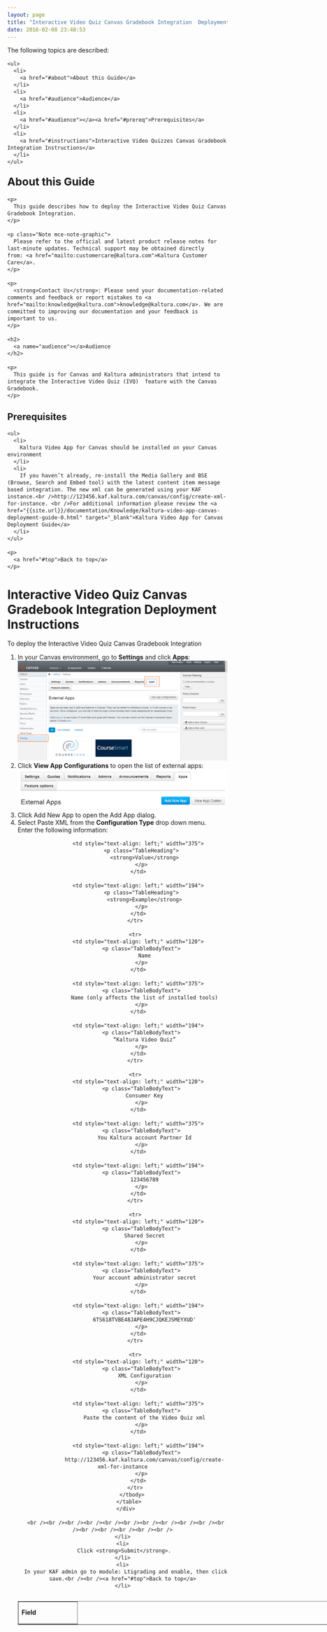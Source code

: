 ```yaml
---
layout: page
title: "Interactive Video Quiz Canvas Gradebook Integration  Deployment Guide"
date: 2016-02-08 23:48:53
---
```


<div class="WordSection1">
    <p>
      <a name="top"></a>The following topics are described:
    </p>
    
    <ul>
      <li>
        <a href="#about">About this Guide</a>
      </li>
      <li>
        <a href="#audience">Audience</a>
      </li>
      <li>
        <a href="#audience"></a><a href="#prereq">Prerequisites</a>
      </li>
      <li>
        <a href="#instructions">Interactive Video Quizzes Canvas Gradebook Integration Instructions</a>
      </li>
    </ul>
  </div>
  
  <div class="WordSection2">
    <h3>
      <span style="font-size: 1.5em;"><a name="about"></a>About this Guide</span>
    </h3>
    
    <p>
      This guide describes how to deploy the Interactive Video Quiz Canvas Gradebook Integration.
    </p>
    
    <p class="Note mce-note-graphic">
      Please refer to the official and latest product release notes for last-minute updates. Technical support may be obtained directly from: <a href="mailto:customercare@kaltura.com">Kaltura Customer Care</a>. 
    </p>
    
    <p>
      <strong>Contact Us</strong>: Please send your documentation-related comments and feedback or report mistakes to <a href="mailto:knowledge@kaltura.com">knowledge@kaltura.com</a>. We are committed to improving our documentation and your feedback is important to us.
    </p>
    
    <h2>
      <a name="audience"></a>Audience
    </h2>
    
    <p>
      This guide is for Canvas and Kaltura administrators that intend to integrate the Interactive Video Quiz (IVQ)  feature with the Canvas Gradebook.
    </p>
  </div>
  
  <div class="WordSection3">
    <h2>
      <a name="prereq"></a>Prerequisites
    </h2>
    
    <ul>
      <li>
        Kaltura Video App for Canvas should be installed on your Canvas environment
      </li>
      <li>
        If you haven’t already, re-install the Media Gallery and BSE (Browse, Search and Embed tool) with the latest content item message based integration. The new xml can be generated using your KAF instance.<br />http://123456.kaf.kaltura.com/canvas/config/create-xml-for-instance. <br />For additional information please review the <a href="{{site.url}}/documentation/Knowledge/kaltura-video-app-canvas-deployment-guide-0.html" target="_blank">Kaltura Video App for Canvas Deployment Guide</a>
      </li>
    </ul>
    
    <p>
      <a href="#top">Back to top</a>
    </p>
  </div>
  
  <h1>
    <a name="instructions"></a>Interactive Video Quiz Canvas Gradebook Integration Deployment Instructions
  </h1>
  
  <p class="Procedure mce-procedure">
    To deploy the Interactive Video Quiz Canvas Gradebook Integration
  </p>
  
  <ol>
    <li>
      In your Canvas environment, go to <strong>Settings</strong> and click <strong>Apps</strong>:<br /><img src="../../assets/2761">
    </li>
    <li>
      Click <strong>View App Configurations</strong> to open the list of external apps:<br /><img src="../../assets/2763">
    </li>
    <li>
      Click Add New App to open the Add App dialog.
    </li>
    <li>
      Select Paste XML from the <strong>Configuration Type</strong> drop down menu.<br />Enter the following information: <br /><div align="center">
        <table style="width: 730px;" border="1" cellspacing="0" cellpadding="0" align="left">
          <tbody>
            <tr>
              <td style="text-align: left;" width="120">
                <p class="TableHeading">
                  <strong>Field</strong>
                </p>
              </td>
              
              <td style="text-align: left;" width="375">
                <p class="TableHeading">
                  <strong>Value</strong>
                </p>
              </td>
              
              <td style="text-align: left;" width="194">
                <p class="TableHeading">
                  <strong>Example</strong>
                </p>
              </td>
            </tr>
            
            <tr>
              <td style="text-align: left;" width="120">
                <p class="TableBodyText">
                  Name
                </p>
              </td>
              
              <td style="text-align: left;" width="375">
                <p class="TableBodyText">
                  Name (only affects the list of installed tools)
                </p>
              </td>
              
              <td style="text-align: left;" width="194">
                <p class="TableBodyText">
                  “Kaltura Video Quiz”
                </p>
              </td>
            </tr>
            
            <tr>
              <td style="text-align: left;" width="120">
                <p class="TableBodyText">
                  Consumer Key
                </p>
              </td>
              
              <td style="text-align: left;" width="375">
                <p class="TableBodyText">
                  You Kaltura account Partner Id
                </p>
              </td>
              
              <td style="text-align: left;" width="194">
                <p class="TableBodyText">
                  123456789
                </p>
              </td>
            </tr>
            
            <tr>
              <td style="text-align: left;" width="120">
                <p class="TableBodyText">
                  Shared Secret
                </p>
              </td>
              
              <td style="text-align: left;" width="375">
                <p class="TableBodyText">
                  Your account administrator secret
                </p>
              </td>
              
              <td style="text-align: left;" width="194">
                <p class="TableBodyText">
                  6TS618TVBE48JAPE4H9CJQKEJSMEYXUD'
                </p>
              </td>
            </tr>
            
            <tr>
              <td style="text-align: left;" width="120">
                <p class="TableBodyText">
                  XML Configuration
                </p>
              </td>
              
              <td style="text-align: left;" width="375">
                <p class="TableBodyText">
                  Paste the content of the Video Quiz xml
                </p>
              </td>
              
              <td style="text-align: left;" width="194">
                <p class="TableBodyText">
                  http://123456.kaf.kaltura.com/canvas/config/create-xml-for-instance
                </p>
              </td>
            </tr>
          </tbody>
        </table>
      </div>
      
      <br /><br /><br /><br /><br /><br /><br /><br /><br /><br /><br /><br /><br /><br /><br /><br />
    </li>
    <li>
      Click <strong>Submit</strong>. 
    </li>
    <li>
      In your KAF admin go to module: Ltigrading and enable, then click save.<br /><br /><a href="#top">Back to top</a>
    </li>
  </ol>